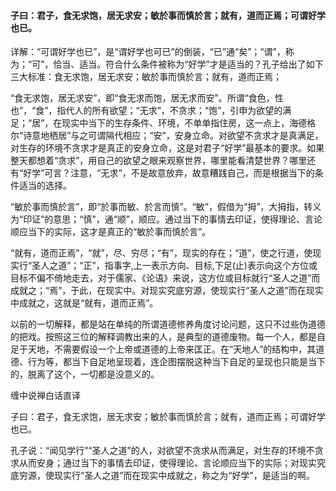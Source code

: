 #### 子曰：君子，食无求饱，居无求安；敏於事而慎於言；就有，道而正焉；可谓好学也已。

详解：“可谓好学也已”，是“谓好学也可已”的倒装，“已”通“矣”；“谓”，称为；“可”，恰当、适当。符合什么条件被称为“好学”才是适当的？孔子给出了如下三大标准：食无求饱，居无求安；敏於事而慎於言；就有，道而正焉；

“食无求饱，居无求安”，即“食无求而饱，居无求而安”。所谓“食色，性也”，“食”，指代人的所有欲望；“无求”，不贪求；“饱”，引申为欲望的满足；“居”，在现实中当下的生存条件、环境，不单单指住房，这一点上，海德格尔“诗意地栖居”与之可谓隔代相应；“安”，安身立命。对欲望不贪求才是真满足，对生存的环境不贪求才是真正的安身立命，这是对君子“好学”最基本的要求。如果整天都想着“贪求”，用自己的欲望之眼来观察世界，哪里能看清楚世界？哪里还有“好学”可言？注意，“无求”，不是故意放弃，故意糟践自己，而是根据当下的条件适当的选择。

“敏於事而慎於言”，即“於事而敏、於言而慎”。“敏”，假借为“拇”，大拇指，转义为“印证”的意思；“慎”，通“顺”，顺应。通过当下的事情去印证，使得理论、言论顺应当下的实际，这才是真正的“敏於事而慎於言”。

“就有，道而正焉”，“就”，尽、穷尽；“有”，现实的存在；“道”，使之行道，使现实行“圣人之道”；“正”，指事字,上一表示方向、目标,下足(止)表示向这个方位或目标不偏不倚地走去，对于儒家、《论语》来说，这方位或目标就行“圣人之道”而成就之；“焉”，于此，在现实中。对现实究底穷源，使现实行“圣人之道”而在现实中成就之，这就是“就有，道而正焉”。

以前的一切解释，都是站在单纯的所谓道德修养角度讨论问题，这只不过些伪道德的把戏。按照这三位的解释调教出来的人，是典型的道德废物。每一个人，都是自足于天地，不需要假设一个上帝或道德的上帝来匡正。在“天地人”的结构中，其道德、行为等，都当下自足地呈现着，连企图摆脱这种当下自足的呈现也只能是当下的，脱离了这个，一切都是没意义的。

缠中说禅白话直译

子曰：君子，食无求饱，居无求安；敏於事而慎於言；就有，道而正焉；可谓好学也已。

孔子说：“闻见学行”“圣人之道”的人，对欲望不贪求从而满足，对生存的环境不贪求从而安身；通过当下的事情去印证，使得理论、言论顺应当下的实际；对现实究底穷源，使现实行“圣人之道”而在现实中成就之，称之为“好学”，是适当的啊。
